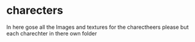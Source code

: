  # charecters

In here gose all the Images and textures for the charectheers please but each charechter in there own folder
